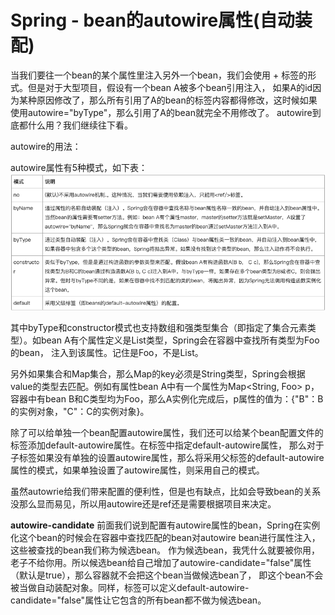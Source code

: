 # Spring - bean的autowire属性(自动装配)

当我们要往一个bean的某个属性里注入另外一个bean，我们会使用<property> + <ref/>标签的形式。但是对于大型项目，假设有一个bean A被多个bean引用注入，
如果A的id因为某种原因修改了，那么所有引用了A的bean的<ref/>标签内容都得修改，这时候如果使用autowire="byType"，那么引用了A的bean就完全不用修改了。
autowire到底都什么用？我们继续往下看。

autowire的用法：
<bean id="auto" class="example.autoBean" autowire="byType"/>

autowire属性有5种模式，如下表：
![autowire属性5种模式](../../image/autowire装配属性.png)

其中byType和constructor模式也支持数组和强类型集合（即指定了集合元素类型）。如bean A有个属性定义是List<Foo>类型，Spring会在容器中查找所有类型为Foo的bean，
注入到该属性。记住是Foo，不是List。

另外如果集合和Map集合，那么Map的key必须是String类型，Spring会根据value的类型去匹配。例如有属性bean A中有一个属性为Map<String, Foo> p，
容器中有bean B和C类型均为Foo，那么A实例化完成后，p属性的值为：{"B"：B的实例对象，"C"：C的实例对象}。

除了可以给单独一个bean配置autowire属性，我们还可以给某个bean配置文件的<beans/>标签添加default-autowire属性。在<beans/>标签中指定default-autowire属性，
那么对于子标签<bean/>如果没有单独的设置autowire属性，那么将采用父标签<beans/>的default-autowire属性的模式，如果单独设置了autowire属性，则采用自己的模式。

虽然autowrie给我们带来配置的便利性，但是也有缺点，比如会导致bean的关系没那么显而易见，所以用autowire还是ref还是需要根据项目来决定。

**autowire-candidate**
前面我们说到配置有autowire属性的bean，Spring在实例化这个bean的时候会在容器中查找匹配的bean对autowire bean进行属性注入，这些被查找的bean我们称为候选bean。
作为候选bean，我凭什么就要被你用，老子不给你用。所以候选bean给自己增加了autowire-candidate="false"属性（默认是true），那么容器就不会把这个bean当做候选bean了，
即这个bean不会被当做自动装配对象。同样，<beans/>标签可以定义default-autowire-candidate="false"属性让它包含的所有bean都不做为候选bean。

